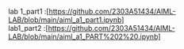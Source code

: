 lab 1_part1 :[https://github.com/2303A51434/AIML-LAB/blob/main/aiml_a1_part1.ipynb]        
lab1_part2 :[https://github.com/2303A51434/AIML-LAB/blob/main/aiml_a1_PART%202%20.ipynb]

